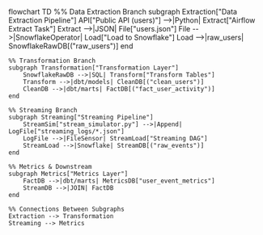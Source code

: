 flowchart TD
    %% Data Extraction Branch
    subgraph Extraction["Data Extraction Pipeline"]
        API["Public API (users)"] -->|Python| Extract["Airflow Extract Task"]
        Extract -->|JSON| File["users.json"]
        File -->|SnowflakeOperator| Load["Load to Snowflake"]
        Load -->|raw_users| SnowflakeRawDB[("raw_users")]
    end

    %% Transformation Branch
    subgraph Transformation["Transformation Layer"]
        SnowflakeRawDB -->|SQL| Transform["Transform Tables"]
        Transform -->|dbt/models| CleanDB[("clean_users")]
        CleanDB -->|dbt/marts| FactDB[("fact_user_activity")]
    end

    %% Streaming Branch
    subgraph Streaming["Streaming Pipeline"]
        StreamSim["stream_simulator.py"] -->|Append| LogFile["streaming_logs/*.json"]
        LogFile -->|FileSensor| StreamLoad["Streaming DAG"]
        StreamLoad -->|Snowflake| StreamDB[("raw_events")]
    end

    %% Metrics & Downstream
    subgraph Metrics["Metrics Layer"]
        FactDB -->|dbt/marts| MetricsDB["user_event_metrics"]
        StreamDB -->|JOIN| FactDB
    end

    %% Connections Between Subgraphs
    Extraction --> Transformation
    Streaming --> Metrics
    